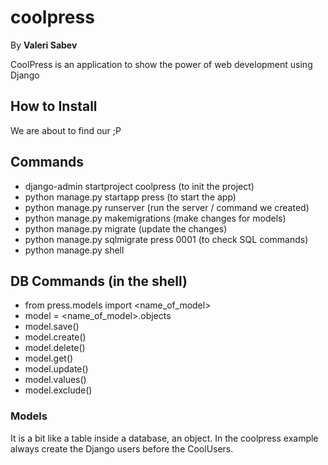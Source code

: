 # coolpress
By **Valeri Sabev**

CoolPress is an application to show the power of web development using Django

## How to Install
We are about to find our ;P

## Commands
* django-admin startproject coolpress (to init the project)
* python manage.py startapp press (to start the app)
* python manage.py runserver (run the server / command we created)
* python manage.py makemigrations (make changes for models)
* python manage.py migrate (update the changes)
* python manage.py sqlmigrate press 0001 (to check SQL commands)
* python manage.py shell

## DB Commands (in the shell)
* from press.models import <name_of_model>
* model = <name_of_model>.objects
* model.save()
* model.create()
* model.delete()
* model.get()
* model.update()
* model.values()
* model.exclude()

### Models
It is a bit like a table inside a database, an object.
In the coolpress example always create the Django users before the CoolUsers.